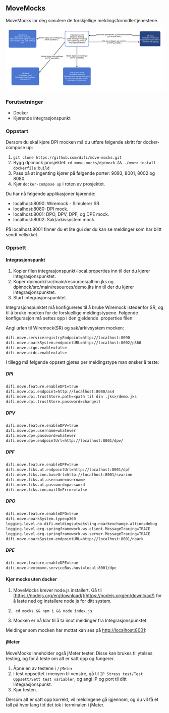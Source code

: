## MoveMocks

MoveMocks lar deg simulere de forskjellige meldingsformidlertjenestene.

![alt text](images/MockContainers.png "Container diagram")


### Forutsetninger

* Docker
* Kjørende integrasjonspunkt


### Oppstart

Dersom du skal kjøre DPI mocken må du utføre følgende skritt før docker-compose up:

1. ``` git clone https://github.com/difi/move-mocks.git ```
2. Bygg dpimock prosjektet: ``` cd move-mocks/dpimock && ./mvnw install dockerfile:build ```
5. Pass på at ingenting kjører på følgende porter: 9093, 8001, 8002 og 8080.
6. Kjør ``` docker-compose up ``` i roten av prosjektet. 

Du har nå følgende applikasjoner kjørende:

* localhost:8090: Wiremock - Simulerer SR.
* localhost:8080: DPI mock.
* localhost:8001: DPO, DPV, DPF, og DPE mock.
* localhost:8002: Sak/arkivsystem mock.

På localhost:8001 finner du et lite gui der du kan se meldinger som har blitt sendt vellykket.


### Oppsett


#### Integrasjonspunkt

1. Kopier filen integrasjonspunkt-local.properties inn til der du kjører integrasjonspunktet.
2. Koper dpimock/src/main/resources/altinn.jks og dpimock/src/main/resources/demo.jks inn til der du kjører integrasjonspunktet.
3. Start integrasjonspunktet. 

Integrasjonspunktet må konfigureres til å bruke Wiremock istedenfor SR, og til å bruke mocken for de forskjellige meldingstypene.
Følgende konfigurasjon må settes opp i den gjeldende .properties filen:

Angi urlen til Wiremock(SR) og sak/arkivsystem mocken:
```
difi.move.serviceregistryEndpoint=http://localhost:8090
difi.move.noarkSystem.endpointURL=http://localhost:8002/p360
difi.move.sign.enable=false
difi.move.oidc.enable=false
```
I tillegg må følgende oppsett gjøres per meldingstype man ønsker å teste:

##### DPI

```
difi.move.feature.enableDPI=true
difi.move.dpi.endpoint=http://localhost:8080/as4
difi.move.dpi.trustStore.path=<path til din .jks>/demo.jks
difi.move.dpi.trustStore.password=changeit
```

##### DPV

```
difi.move.feature.enableDPV=true
difi.move.dpv.username=whatever
difi.move.dpv.password=whatever
difi.move.dpv.endpointUrl=http://localhost:8001/dpv/
```

##### DPF
```
difi.move.feature.enableDPF=true
difi.move.fiks.ut.endpointUrl=http://localhost:8001/dpf
difi.move.fiks.inn.baseUrl=http://localhost:8001/svarinn
difi.move.fiks.ut.username=username
difi.move.fiks.ut.password=password
difi.move.fiks.inn.mailOnError=false
```

##### DPO
```
difi.move.feature.enableDPO=true
difi.move.noarkSystem.type=p360
logging.level.no.difi.meldingsutveksling.noarkexchange.altinn=debug
logging.level.org.springframework.ws.client.MessageTracing=TRACE
logging.level.org.springframework.ws.server.MessageTracing=TRACE     
difi.move.noarkSystem.endpointURL=http://localhost:8001/noark
```

##### DPE

```
difi.move.feature.enableDPE=true
difi.move.nextmove.serviceBus.host=local:8001/dpe
```

#### Kjør mocks uten docker

1. MoveMocks krever node.js installert. Gå til [https://nodejs.org/en/download/](https://nodejs.org/en/download/) for å laste ned og installere node js for ditt system.

2. ``` cd mocks && npm i && node index.js```

3. Mocken er nå klar til å ta imot meldinger fra Integrasjonspunktet.

Meldinger som mocken har mottat kan ses på [http://localhost:8001](http://localhost:8001):


#### jMeter

MoveMocks inneholder også jMeter tester. Disse kan brukes til ytelses testing, og for å teste om alt er satt opp og fungerer.
 
1. Åpne en av testene i ```/jMeter ```
2. I test oppsettet i menyen til venstre, gå til ```IP Stress test/Test Oppsett/Sett test variabler```, og angi IP og port til ditt Integrasjonspunkt.
3. Kjør testen.

Dersom alt er satt opp korrekt, vil meldingene gå igjennom, og du vil få et tall på hvor lang tid det tok i terminalen i jMeter. 

